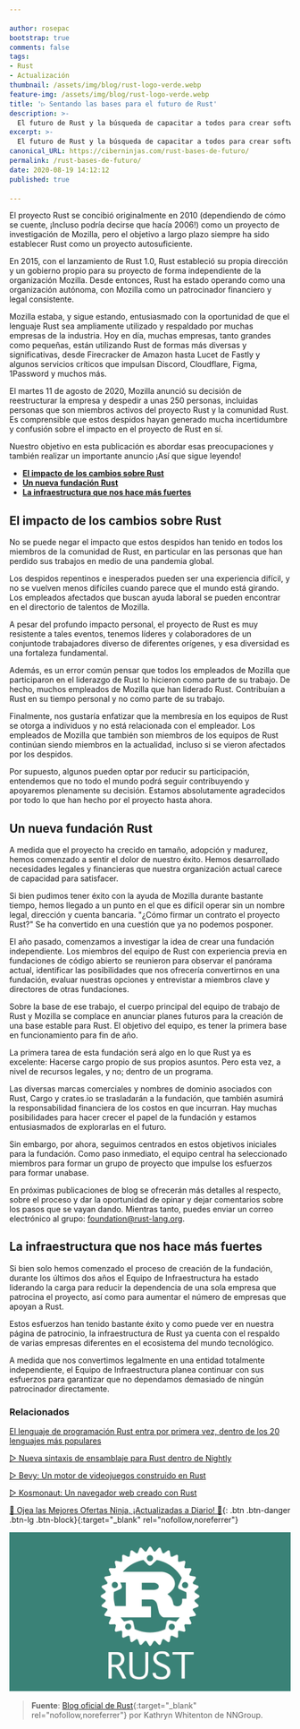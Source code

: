 ```yaml
---

author: rosepac
bootstrap: true
comments: false
tags:
- Rust
- Actualización
thumbnail: /assets/img/blog/rust-logo-verde.webp
feature-img: /assets/img/blog/rust-logo-verde.webp
title: '▷ Sentando las bases para el futuro de Rust'
description: >-
  El futuro de Rust y la búsqueda de capacitar a todos para crear software confiable y eficiente.
excerpt: >-
  El futuro de Rust y la búsqueda de capacitar a todos para crear software confiable y eficiente.
canonical_URL: https://ciberninjas.com/rust-bases-de-futuro/
permalink: /rust-bases-de-futuro/
date: 2020-08-19 14:12:12
published: true

---
```


El proyecto Rust se concibió originalmente en 2010 (dependiendo de cómo se cuente, ¡Incluso podría decirse que hacía 2006!) como un proyecto de investigación de Mozilla, pero el objetivo a largo plazo siempre ha sido establecer Rust como un proyecto autosuficiente.

En 2015, con el lanzamiento de Rust 1.0, Rust estableció su propia dirección y un gobierno propio para su proyecto de forma independiente de la organización Mozilla. Desde entonces, Rust ha estado operando como una organización autónoma, con Mozilla como un patrocinador financiero y legal consistente.

Mozilla estaba, y sigue estando, entusiasmado con la oportunidad de que el lenguaje Rust sea ampliamente utilizado y respaldado por muchas empresas de la industria. Hoy en día, muchas empresas, tanto grandes como pequeñas, están utilizando Rust de formas más diversas y significativas, desde Firecracker de Amazon hasta Lucet de Fastly y algunos servicios críticos que impulsan Discord, Cloudflare, Figma, 1Password y muchos más.

El martes 11 de agosto de 2020, Mozilla anunció su decisión de reestructurar la empresa y despedir a unas 250 personas, incluidas personas que son miembros activos del proyecto Rust y la comunidad Rust. Es comprensible que estos despidos hayan generado mucha incertidumbre y confusión sobre el impacto en el proyecto de Rust en sí.

Nuestro objetivo en esta publicación es abordar esas preocupaciones y también realizar un importante anuncio ¡Así que sigue leyendo!

- [**El impacto de los cambios sobre Rust**](#el-impacto-de-los-cambios-sobre-rust)
- [**Un nueva fundación Rust**](#un-nueva-fundación-rust)
- [**La infraestructura que nos hace más fuertes**](#la-infraestructura-que-nos-hace-más-fuertes)

## **El impacto de los cambios sobre Rust**

No se puede negar el impacto que estos despidos han tenido en todos los miembros de la comunidad de Rust, en particular en las personas que han perdido sus trabajos en medio de una pandemia global.

Los despidos repentinos e inesperados pueden ser una experiencia difícil, y no se vuelven menos difíciles cuando parece que el mundo está girando. Los empleados afectados que buscan ayuda laboral se pueden encontrar en el directorio de talentos de Mozilla.

A pesar del profundo impacto personal, el proyecto de Rust es muy resistente a tales eventos, tenemos líderes y colaboradores de un conjuntode trabajadores diverso de diferentes orígenes, y esa diversidad es una fortaleza fundamental.

Además, es un error común pensar que todos los empleados de Mozilla que participaron en el liderazgo de Rust lo hicieron como parte de su trabajo. De hecho, muchos empleados de Mozilla que han liderado Rust. Contribuían a Rust en su tiempo personal y no como parte de su trabajo.

Finalmente, nos gustaría enfatizar que la membresía en los equipos de Rust se otorga a individuos y no está relacionada con el empleador. Los empleados de Mozilla que también son miembros de los equipos de Rust continúan siendo miembros en la actualidad, incluso si se vieron afectados por los despidos.

Por supuesto, algunos pueden optar por reducir su participación, entendemos que no todo el mundo podrá seguir contribuyendo y apoyaremos plenamente su decisión. Estamos absolutamente agradecidos por todo lo que han hecho por el proyecto hasta ahora.

## **Un nueva fundación Rust**

A medida que el proyecto ha crecido en tamaño, adopción y madurez, hemos comenzado a sentir el dolor de nuestro éxito. Hemos desarrollado necesidades legales y financieras que nuestra organización actual carece de capacidad para satisfacer.

Si bien pudimos tener éxito con la ayuda de Mozilla durante bastante tiempo, hemos llegado a un punto en el que es difícil operar sin un nombre legal, dirección y cuenta bancaria. "¿Cómo firmar un contrato el proyecto Rust?" Se ha convertido en una cuestión que ya no podemos posponer.

El año pasado, comenzamos a investigar la idea de crear una fundación independiente. Los miembros del equipo de Rust con experiencia previa en fundaciones de código abierto se reunieron para observar el panórama actual, identificar las posibilidades que nos ofrecería convertirnos en una fundación, evaluar nuestras opciones y entrevistar a miembros clave y directores de otras fundaciones.

Sobre la base de ese trabajo, el cuerpo principal del equipo de trabajo de Rust y Mozilla se complace en anunciar planes futuros para la creación de una base estable para Rust. El objetivo del equipo, es tener la primera base en funcionamiento para fin de año.

La primera tarea de esta fundación será algo en lo que Rust ya es excelente: Hacerse cargo propio de sus propios asuntos. Pero esta vez, a nivel de recursos legales, y no; dentro de un programa.

Las diversas marcas comerciales y nombres de dominio asociados con Rust, Cargo y crates.io se trasladarán a la fundación, que también asumirá la responsabilidad financiera de los costos en que incurran. Hay muchas posibilidades para hacer crecer el papel de la fundación y estamos entusiasmados de explorarlas en el futuro.

Sin embargo, por ahora, seguimos centrados en estos objetivos iniciales para la fundación. Como paso inmediato, el equipo central ha seleccionado miembros para formar un grupo de proyecto que impulse los esfuerzos para formar unabase.

En próximas publicaciones de blog se ofrecerán más detalles al respecto, sobre el proceso y dar la oportunidad de opinar y dejar comentarios sobre los pasos que se vayan dando. Mientras tanto, puedes enviar un correo electrónico al grupo: foundation@rust-lang.org.

## **La infraestructura que nos hace más fuertes**

Si bien solo hemos comenzado el proceso de creación de la fundación, durante los últimos dos años el Equipo de Infraestructura ha estado liderando la carga para reducir la dependencia de una sola empresa que patrocina el proyecto, así como para aumentar el número de empresas que apoyan a Rust.

Estos esfuerzos han tenido bastante éxito y como puede ver en nuestra página de patrocinio, la infraestructura de Rust ya cuenta con el respaldo de varias empresas diferentes en el ecosistema del mundo tecnológico.

A medida que nos convertimos legalmente en una entidad totalmente independiente, el Equipo de Infraestructura planea continuar con sus esfuerzos para garantizar que no dependamos demasiado de ningún patrocinador directamente.

### **Relacionados** <!-- omit in toc -->

[El lenguaje de programación Rust entra por primera vez, dentro de los 20 lenguajes más populares](https://ciberninjas.com/lenguajes-programaci%C3%B3n-ranking-rust/)

[▷ Nueva sintaxis de ensamblaje para Rust dentro de Nightly](https://ciberninjas.com/sintaxis-rust-nightly/)

[▷ Bevy: Un motor de videojuegos construido en Rust](https://ciberninjas.com/bevy-motor-videojuegos-rust/)

[▷ Kosmonaut: Un navegador web creado con Rust](https://ciberninjas.com/kosmonaut-navegador-web-rust/)

[🎁 Ojea las Mejores Ofertas Ninja, ¡Actualizadas a Diario! 🛒](https://www.amazon.es/shop/cibercursos){: .btn .btn-danger .btn-lg .btn-block}{:target="_blank" rel="nofollow,noreferrer"}

![Las bases del futuro de Rust](/assets/img/blog/rust-logo-verde.webp)

> **Fuente**: [Blog oficial de Rust](https://blog.rust-lang.org/2020/08/18/laying-the-foundation-for-rusts-future.html){:target="_blank" rel="nofollow,noreferrer"} por Kathryn Whitenton de NNGroup.